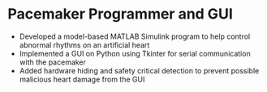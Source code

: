 # Pacemaker Programmer and GUI
- Developed a model-based MATLAB Simulink program to help control abnormal rhythms on an artificial heart
- Implemented a GUI on Python using Tkinter for serial communication with the pacemaker
- Added hardware hiding and safety critical detection to prevent possible malicious heart damage from the GUI

